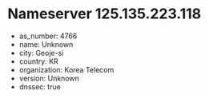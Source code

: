 # Nameserver 125.135.223.118

* as_number: 4766
* name: Unknown
* city: Geoje-si
* country: KR
* organization: Korea Telecom
* version: Unknown
* dnssec: true
